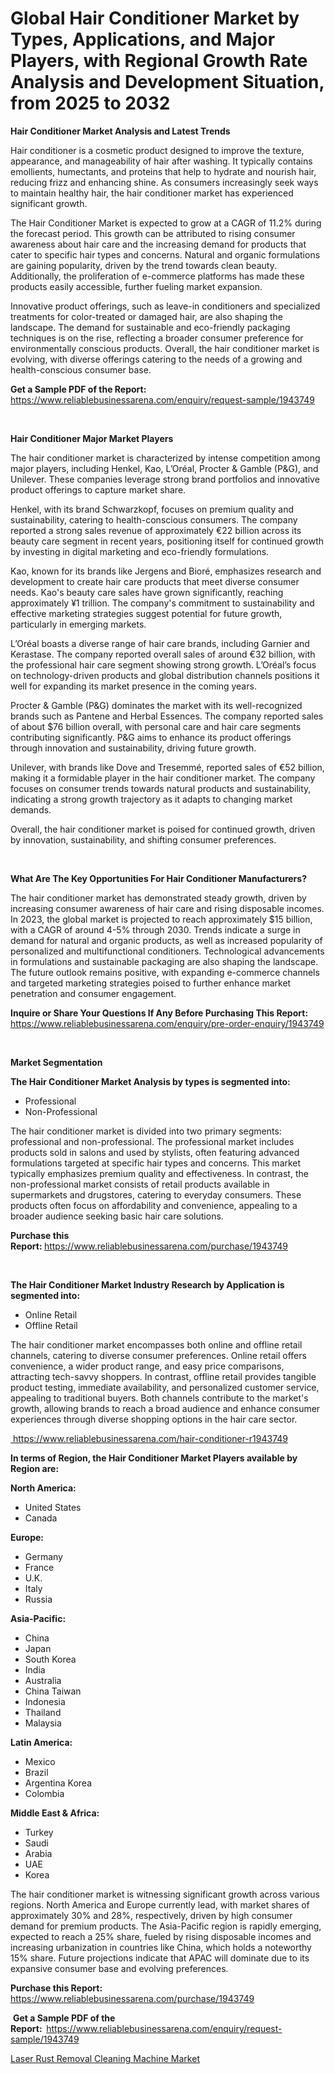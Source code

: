 <p><h1>Global Hair Conditioner Market by Types, Applications, and Major Players, with Regional Growth Rate Analysis and Development Situation, from 2025 to 2032</h1></p><p><strong>Hair Conditioner Market Analysis and Latest Trends</strong></p>
<p><p>Hair conditioner is a cosmetic product designed to improve the texture, appearance, and manageability of hair after washing. It typically contains emollients, humectants, and proteins that help to hydrate and nourish hair, reducing frizz and enhancing shine. As consumers increasingly seek ways to maintain healthy hair, the hair conditioner market has experienced significant growth.</p><p>The Hair Conditioner Market is expected to grow at a CAGR of 11.2% during the forecast period. This growth can be attributed to rising consumer awareness about hair care and the increasing demand for products that cater to specific hair types and concerns. Natural and organic formulations are gaining popularity, driven by the trend towards clean beauty. Additionally, the proliferation of e-commerce platforms has made these products easily accessible, further fueling market expansion.</p><p>Innovative product offerings, such as leave-in conditioners and specialized treatments for color-treated or damaged hair, are also shaping the landscape. The demand for sustainable and eco-friendly packaging techniques is on the rise, reflecting a broader consumer preference for environmentally conscious products. Overall, the hair conditioner market is evolving, with diverse offerings catering to the needs of a growing and health-conscious consumer base.</p></p>
<p><strong>Get a Sample PDF of the Report:&nbsp;</strong> <a href="https://www.reliablebusinessarena.com/enquiry/request-sample/1943749?utm_campaign=2262&utm_medium=2&utm_source=Github&utm_content=ia&utm_term=08022025&utm_id=hair-conditioner">https://www.reliablebusinessarena.com/enquiry/request-sample/1943749</a></p>
<p>&nbsp;</p>
<p><strong>Hair Conditioner Major Market Players</strong></p>
<p><p>The hair conditioner market is characterized by intense competition among major players, including Henkel, Kao, L’Oréal, Procter & Gamble (P&G), and Unilever. These companies leverage strong brand portfolios and innovative product offerings to capture market share.</p><p>Henkel, with its brand Schwarzkopf, focuses on premium quality and sustainability, catering to health-conscious consumers. The company reported a strong sales revenue of approximately €22 billion across its beauty care segment in recent years, positioning itself for continued growth by investing in digital marketing and eco-friendly formulations.</p><p>Kao, known for its brands like Jergens and Bioré, emphasizes research and development to create hair care products that meet diverse consumer needs. Kao's beauty care sales have grown significantly, reaching approximately ¥1 trillion. The company's commitment to sustainability and effective marketing strategies suggest potential for future growth, particularly in emerging markets.</p><p>L’Oréal boasts a diverse range of hair care brands, including Garnier and Kerastase. The company reported overall sales of around €32 billion, with the professional hair care segment showing strong growth. L’Oréal’s focus on technology-driven products and global distribution channels positions it well for expanding its market presence in the coming years.</p><p>Procter & Gamble (P&G) dominates the market with its well-recognized brands such as Pantene and Herbal Essences. The company reported sales of about $76 billion overall, with personal care and hair care segments contributing significantly. P&G aims to enhance its product offerings through innovation and sustainability, driving future growth.</p><p>Unilever, with brands like Dove and Tresemmé, reported sales of €52 billion, making it a formidable player in the hair conditioner market. The company focuses on consumer trends towards natural products and sustainability, indicating a strong growth trajectory as it adapts to changing market demands. </p><p>Overall, the hair conditioner market is poised for continued growth, driven by innovation, sustainability, and shifting consumer preferences.</p></p>
<p>&nbsp;</p>
<p><strong>What Are The Key Opportunities For Hair Conditioner Manufacturers?</strong></p>
<p><p>The hair conditioner market has demonstrated steady growth, driven by increasing consumer awareness of hair care and rising disposable incomes. In 2023, the global market is projected to reach approximately $15 billion, with a CAGR of around 4-5% through 2030. Trends indicate a surge in demand for natural and organic products, as well as increased popularity of personalized and multifunctional conditioners. Technological advancements in formulations and sustainable packaging are also shaping the landscape. The future outlook remains positive, with expanding e-commerce channels and targeted marketing strategies poised to further enhance market penetration and consumer engagement.</p></p>
<p><strong>Inquire or Share Your Questions If Any Before Purchasing This Report:</strong> <a href="https://www.reliablebusinessarena.com/enquiry/pre-order-enquiry/1943749?utm_campaign=2262&utm_medium=2&utm_source=Github&utm_content=ia&utm_term=08022025&utm_id=hair-conditioner">https://www.reliablebusinessarena.com/enquiry/pre-order-enquiry/1943749</a></p>
<p>&nbsp;</p>
<p><strong>Market Segmentation</strong></p>
<p><strong>The Hair Conditioner Market Analysis by types is segmented into:</strong></p>
<p><ul><li>Professional</li><li>Non-Professional</li></ul></p>
<p><p>The hair conditioner market is divided into two primary segments: professional and non-professional. The professional market includes products sold in salons and used by stylists, often featuring advanced formulations targeted at specific hair types and concerns. This market typically emphasizes premium quality and effectiveness. In contrast, the non-professional market consists of retail products available in supermarkets and drugstores, catering to everyday consumers. These products often focus on affordability and convenience, appealing to a broader audience seeking basic hair care solutions.</p></p>
<p><strong>Purchase this Report:&nbsp;</strong><a href="https://www.reliablebusinessarena.com/purchase/1943749?utm_campaign=2262&utm_medium=2&utm_source=Github&utm_content=ia&utm_term=08022025&utm_id=hair-conditioner">https://www.reliablebusinessarena.com/purchase/1943749</a></p>
<p>&nbsp;</p>
<p><strong>The Hair Conditioner Market Industry Research by Application is segmented into:</strong></p>
<p><ul><li>Online Retail</li><li>Offline Retail</li></ul></p>
<p><p>The hair conditioner market encompasses both online and offline retail channels, catering to diverse consumer preferences. Online retail offers convenience, a wider product range, and easy price comparisons, attracting tech-savvy shoppers. In contrast, offline retail provides tangible product testing, immediate availability, and personalized customer service, appealing to traditional buyers. Both channels contribute to the market's growth, allowing brands to reach a broad audience and enhance consumer experiences through diverse shopping options in the hair care sector.</p></p>
<p><a href="https://www.reliablebusinessarena.com/hair-conditioner-r1943749?utm_campaign=2262&utm_medium=2&utm_source=Github&utm_content=ia&utm_term=08022025&utm_id=hair-conditioner">&nbsp;https://www.reliablebusinessarena.com/hair-conditioner-r1943749</a></p>
<p><strong>In terms of Region, the Hair Conditioner Market Players available by Region are:</strong></p>
<p>
    <p> <strong> North America: </strong>
        <ul>
            <li>United States</li>
            <li>Canada</li>
        </ul>
        </p> 
    <p> <strong> Europe: </strong>
        <ul>
            <li>Germany</li>
            <li>France</li>
            <li>U.K.</li>
            <li>Italy</li>
            <li>Russia</li>
        </ul>
        </p> 
    <p> <strong> Asia-Pacific: </strong>
        <ul>
            <li>China</li>
            <li>Japan</li>
            <li>South Korea</li>
            <li>India</li>
            <li>Australia</li>
            <li>China Taiwan</li>
            <li>Indonesia</li>
            <li>Thailand</li>
            <li>Malaysia</li>
        </ul>
        </p> 
    <p> <strong> Latin America: </strong>
        <ul>
            <li>Mexico</li>
            <li>Brazil</li>
            <li>Argentina Korea</li>
            <li>Colombia</li>
        </ul>
        </p> 
    <p> <strong> Middle East & Africa: </strong>
        <ul>
            <li>Turkey</li>
            <li>Saudi</li>
            <li>Arabia</li>
            <li>UAE</li>
            <li>Korea</li>
        </ul>
    </p>
    </p>
<p><p>The hair conditioner market is witnessing significant growth across various regions. North America and Europe currently lead, with market shares of approximately 30% and 28%, respectively, driven by high consumer demand for premium products. The Asia-Pacific region is rapidly emerging, expected to reach a 25% share, fueled by rising disposable incomes and increasing urbanization in countries like China, which holds a noteworthy 15% share. Future projections indicate that APAC will dominate due to its expansive consumer base and evolving preferences.</p></p>
<p><strong>Purchase this Report: </strong><a href="https://www.reliablebusinessarena.com/purchase/1943749?utm_campaign=2262&utm_medium=2&utm_source=Github&utm_content=ia&utm_term=08022025&utm_id=hair-conditioner">https://www.reliablebusinessarena.com/purchase/1943749</a></p>
<p>&nbsp;<strong>Get a Sample PDF of the Report:&nbsp;&nbsp;</strong><a href="https://www.reliablebusinessarena.com/enquiry/request-sample/1943749?utm_campaign=2262&utm_medium=2&utm_source=Github&utm_content=ia&utm_term=08022025&utm_id=hair-conditioner">https://www.reliablebusinessarena.com/enquiry/request-sample/1943749</a></p>
<p><strong></strong></p>
<p><p><a href="https://github.com/leopardmicheal7019/Market-Research-Report-List-1/blob/main/laser-rust-removal-cleaning-machine-market.md?utm_campaign=2262&utm_medium=2&utm_source=Github&utm_content=ia&utm_term=08022025&utm_id=hair-conditioner">Laser Rust Removal Cleaning Machine Market</a></p></p>